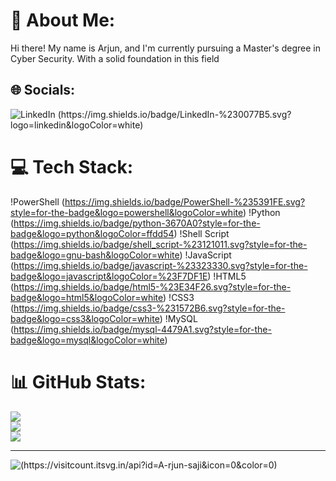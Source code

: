 # 💫 About Me:
Hi there! My name is Arjun, and I'm currently pursuing a Master's degree in Cyber Security. With a solid foundation in this field


## 🌐 Socials:
![LinkedIn (https://img.shields.io/badge/LinkedIn-%230077B5.svg?logo=linkedin&logoColor=white)](https://linkedin.com/in/https://www.linkedin.com/in/arjunsaji) 

# 💻 Tech Stack:
!PowerShell (https://img.shields.io/badge/PowerShell-%235391FE.svg?style=for-the-badge&logo=powershell&logoColor=white) !Python (https://img.shields.io/badge/python-3670A0?style=for-the-badge&logo=python&logoColor=ffdd54) !Shell Script (https://img.shields.io/badge/shell_script-%23121011.svg?style=for-the-badge&logo=gnu-bash&logoColor=white) !JavaScript (https://img.shields.io/badge/javascript-%23323330.svg?style=for-the-badge&logo=javascript&logoColor=%23F7DF1E) !HTML5 (https://img.shields.io/badge/html5-%23E34F26.svg?style=for-the-badge&logo=html5&logoColor=white) !CSS3 (https://img.shields.io/badge/css3-%231572B6.svg?style=for-the-badge&logo=css3&logoColor=white) !MySQL (https://img.shields.io/badge/mysql-4479A1.svg?style=for-the-badge&logo=mysql&logoColor=white)
# 📊 GitHub Stats:
![](https://github-readme-stats.vercel.app/api?username=A-rjun-saji&theme=dark&hide_border=false&include_all_commits=false&count_private=false)<br/>
![](https://github-readme-streak-stats.herokuapp.com/?user=A-rjun-saji&theme=dark&hide_border=false)<br/>
![](https://github-readme-stats.vercel.app/api/top-langs/?username=A-rjun-saji&theme=dark&hide_border=false&include_all_commits=false&count_private=false&layout=compact)

---
![ (https://visitcount.itsvg.in/api?id=A-rjun-saji&icon=0&color=0)](https://visitcount.itsvg.in)

<!-- Proudly created with GPRM ( https://gprm.itsvg.in ) -->

